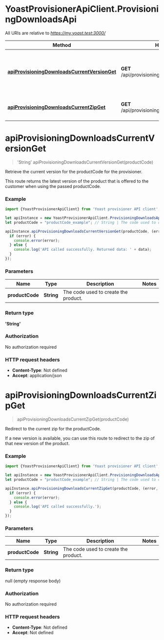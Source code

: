 # YoastProvisionerApiClient.ProvisioningDownloadsApi

All URIs are relative to *https://my.yoast.test:3000/*

Method | HTTP request | Description
------------- | ------------- | -------------
[**apiProvisioningDownloadsCurrentVersionGet**](ProvisioningDownloadsApi.md#apiProvisioningDownloadsCurrentVersionGet) | **GET** /api/provisioning/downloads/currentVersion | Retrieve the current version for the productCode for the provisioner.
[**apiProvisioningDownloadsCurrentZipGet**](ProvisioningDownloadsApi.md#apiProvisioningDownloadsCurrentZipGet) | **GET** /api/provisioning/downloads/currentZip | Redirect to the current zip for the productCode.

<a name="apiProvisioningDownloadsCurrentVersionGet"></a>
# **apiProvisioningDownloadsCurrentVersionGet**
> &#x27;String&#x27; apiProvisioningDownloadsCurrentVersionGet(productCode)

Retrieve the current version for the productCode for the provisioner.

This route returns the latest version of the product that is offered to the customer when using the passed productCode.

### Example
```javascript
import {YoastProvisionerApiClient} from 'Yoast provisioner API client';

let apiInstance = new YoastProvisionerApiClient.ProvisioningDownloadsApi();
let productCode = "productCode_example"; // String | The code used to create the product.

apiInstance.apiProvisioningDownloadsCurrentVersionGet(productCode, (error, data, response) => {
  if (error) {
    console.error(error);
  } else {
    console.log('API called successfully. Returned data: ' + data);
  }
});
```

### Parameters

Name | Type | Description  | Notes
------------- | ------------- | ------------- | -------------
 **productCode** | **String**| The code used to create the product. | 

### Return type

**&#x27;String&#x27;**

### Authorization

No authorization required

### HTTP request headers

 - **Content-Type**: Not defined
 - **Accept**: application/json

<a name="apiProvisioningDownloadsCurrentZipGet"></a>
# **apiProvisioningDownloadsCurrentZipGet**
> apiProvisioningDownloadsCurrentZipGet(productCode)

Redirect to the current zip for the productCode.

If a new version is available, you can use this route to redirect to the zip of that new version of the product.

### Example
```javascript
import {YoastProvisionerApiClient} from 'Yoast provisioner API client';

let apiInstance = new YoastProvisionerApiClient.ProvisioningDownloadsApi();
let productCode = "productCode_example"; // String | The code used to create the product.

apiInstance.apiProvisioningDownloadsCurrentZipGet(productCode, (error, data, response) => {
  if (error) {
    console.error(error);
  } else {
    console.log('API called successfully.');
  }
});
```

### Parameters

Name | Type | Description  | Notes
------------- | ------------- | ------------- | -------------
 **productCode** | **String**| The code used to create the product. | 

### Return type

null (empty response body)

### Authorization

No authorization required

### HTTP request headers

 - **Content-Type**: Not defined
 - **Accept**: Not defined

